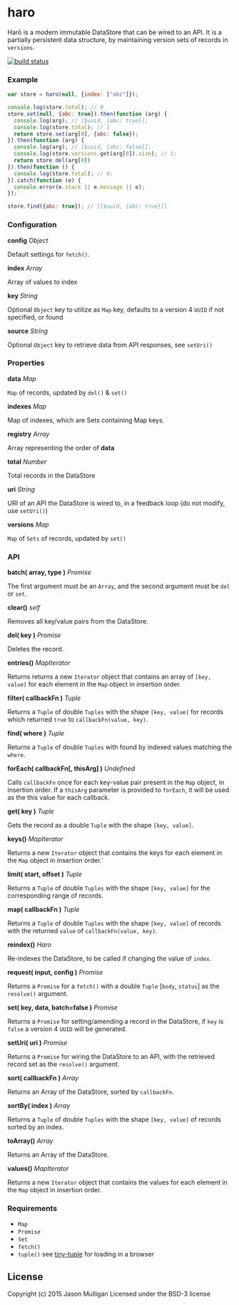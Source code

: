 # haro
Harō is a modern immutable DataStore that can be wired to an API. It is a
partially persistent data structure, by maintaining version sets of records in `versions`.

[![build status](https://secure.travis-ci.org/avoidwork/haro.svg)](http://travis-ci.org/avoidwork/haro)

### Example
```javascript
var store = haro(null, {index: ["abc"]});

console.log(store.total); // 0
store.set(null, {abc: true}).then(function (arg) {
  console.log(arg); // [$uuid, {abc: true}];
  console.log(store.total); // 1
  return store.set(arg[0], {abc: false});
}).then(function (arg) {
  console.log(arg); // [$uuid, {abc: false}];
  console.log(store.versions.get(arg[0]).size); // 1;
  return store.del(arg[0])
}).then(function () {
  console.log(store.total); // 0;
}).catch(function (e) {
  console.error(e.stack || e.message || e);
});

store.find({abc: true}); // [[$uuid, {abc: true}]]
```

### Configuration
**config**
_Object_

Default settings for `fetch()`.

**index**
_Array_

Array of values to index

**key**
_String_

Optional `Object` key to utilize as `Map` key, defaults to a version 4 `UUID` if not specified, or found

**source**
_String_

Optional `Object` key to retrieve data from API responses, see `setUri()`

### Properties
**data**
_Map_

`Map` of records, updated by `del()` & `set()`

**indexes**
_Map_

Map of indexes, which are Sets containing Map keys.

**registry**
_Array_

Array representing the order of **data**

**total**
_Number_

Total records in the DataStore

**uri**
_String_

URI of an API the DataStore is wired to, in a feedback loop (do not modify, use `setUri()`)

**versions**
_Map_

`Map` of `Sets` of records, updated by `set()`

### API
**batch( array, type )**
_Promise_

The first argument must be an `Array`, and the second argument must be `del` or `set`.

**clear()**
_self_

Removes all key/value pairs from the DataStore.

**del( key )**
_Promise_

Deletes the record.

**entries()**
_MapIterator_

Returns returns a new `Iterator` object that contains an array of `[key, value]` for each element in the `Map` object in insertion order.

**filter( callbackFn )**
_Tuple_

Returns a `Tuple` of double `Tuples` with the shape `[key, value]` for records which returned `true` to `callbackFn(value, key)`.

**find( where )**
_Tuple_

Returns a `Tuple` of double `Tuples` with found by indexed values matching the `where`.

**forEach( callbackFn[, thisArg] )**
_Undefined_

Calls `callbackFn` once for each key-value pair present in the `Map` object, in insertion order. If a `thisArg` parameter is provided to `forEach`, it will be used as the this value for each callback.

**get( key )**
_Tuple_

Gets the record as a double `Tuple` with the shape `[key, value]`.

**keys()**
_MapIterator_

Returns a new `Iterator` object that contains the keys for each element in the `Map` object in insertion order.`

**limit( start, offset )**
_Tuple_

Returns a `Tuple` of double `Tuples` with the shape `[key, value]` for the corresponding range of records.

**map( callbackFn )**
_Tuple_

Returns a `Tuple` of double `Tuples` with the shape `[key, value]` of records with the returned `value` of `callbackFn(value, key)`.

**reindex()**
_Haro_

Re-indexes the DataStore, to be called if changing the value of `index`.


**request( input, config )**
_Promise_

Returns a `Promise` for a `fetch()` with a double `Tuple` [`body`, `status`] as the `resolve()` argument.

**set( key, data, batch=false )**
_Promise_

Returns a `Promise` for setting/amending a record in the DataStore, if `key` is `false` a version 4 `UUID` will be generated.

**setUri( uri )**
_Promise_

Returns a `Promise` for wiring the DataStore to an API, with the retrieved record set as the `resolve()` argument.

**sort( callbackFn )**
_Array_

Returns an Array of the DataStore, sorted by `callbackFn`.

**sortBy( index )**
_Array_

Returns a `Tuple` of double `Tuples` with the shape `[key, value]` of records sorted by an index.

**toArray()**
_Array_

Returns an Array of the DataStore.

**values()**
_MapIterator_

Returns a new `Iterator` object that contains the values for each element in the `Map` object in insertion order.

### Requirements
- `Map`
- `Promise`
- `Set`
- `fetch()`
- `tuple()` see [tiny-tuple](https://github.com/avoidwork/tiny-tuple) for loading in a browser

## License
Copyright (c) 2015 Jason Mulligan
Licensed under the BSD-3 license
